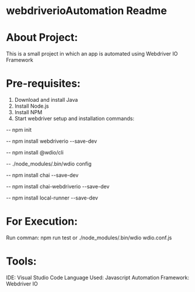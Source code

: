 # webdriverioAutomation Readme 

About Project:
===================
This is a small project in which an app is automated using Webdriver IO Framework

Pre-requisites:
===================
1. Download and install Java
2. Install Node.js 
3. Install NPM 
4. Start webdriver setup and installation commands:


-- npm init

-- npm install webdriverio --save-dev

-- npm install @wdio/cli

-- ./node_modules/.bin/wdio config

-- npm install chai --save-dev

-- npm install chai-webdriverio --save-dev

-- npm install local-runner --save-dev

For Execution:
=================
Run comman: npm run test or ./node_modules/.bin/wdio wdio.conf.js


Tools:
===================
IDE: Visual Studio Code Language Used: Javascript Automation Framework: Webdriver IO


